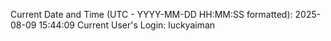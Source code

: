 Current Date and Time (UTC - YYYY-MM-DD HH:MM:SS formatted): 2025-08-09 15:44:09
Current User's Login: luckyaiman
